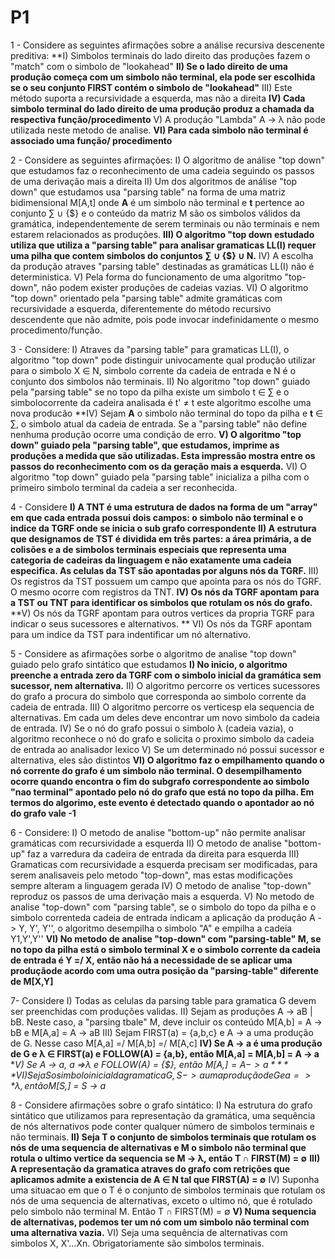 
# P1

1 - Considere as seguintes afirmações sobre a análise recursiva descenente preditiva:
**I) Simbolos terminais do lado direito das produções fazem o "match" com o simbolo de "lookahead"
**II) Se o lado direito de uma produção começa com um simbolo não terminal, ela pode ser escolhida se o seu conjunto FIRST contém o simbolo de "lookahead"**
III) Este método suporta a recursividade a esquerda, mas não a direita
**IV) Cada simbolo terminal do lado direito de uma produção produz a chamada da respectiva função/procedimento**
V) A produção "Lambda" A -> λ não pode utilizada neste metodo de analise.
**VI) Para cada simbolo não terminal é associado uma função/ procedimento**

2 - Considere as seguintes afirmações:
I) O algoritmo de análise "top down" que estudamos faz o reconhecimento de uma cadeia seguindo os passos de uma derivação mais a direita
II) Um dos algoritmos de análise "top down" que estudamos usa "parsing table" na forma de uma matriz bidimensional M[A,t] onde **A** é um simbolo não terminal e **t** pertence ao conjunto ∑ ∪ {$} e o conteúdo da matriz M são os simbolos válidos da gramática, independentemente de serem terminais ou não terminais e nem estarem relacionados as produções.
**III) O algoritmo "top down estudado utiliza que utiliza a "parsing table" para analisar gramaticas LL(I) requer uma pilha que contem simbolos do conjuntos ∑ ∪ {$} ∪ N.**
IV) A escolha da produção atraves "parsing table" destinadas as gramáticas LL(I) não é deterministica.
V) Pela forma do funcionamento de uma algoritmo "top-down", não podem exister produções de cadeias vazias.
VI) O algoritmo "top down" orientado pela "parsing table" admite gramáticas com recursividade a esquerda, diferentemente do método recursivo descendente que não admite, pois pode invocar indefinidamente o mesmo procedimento/função.

3 - Considere:
I) Atraves da "parsing table" para gramaticas LL(I), o algoritmo "top down" pode distinguir univocamente qual produção utilizar para o simbolo X ∈ N, simbolo corrente da cadeia de entrada e N é o conjunto dos simbolos não terminais.
II) No algoritmo "top down" guiado pela "parsing table" se no topo da pilha existe um simbolo t ∈ ∑ e o simbolocorrente da cadeira analisada é t' ≠ t este algoritmo escolhe uma nova producão
**IV) Sejam **A** o simbolo não terminal do topo da pilha e **t** ∈ ∑, o simbolo atual da cadeia de entrada. Se a "parsing table" não define nenhuma produção ocorre uma condição de erro.
**V) O algoritmo "top down" guiado pela "parsing table", que estudamos, imprime as produções a medida que são utilizadas. Esta impressão mostra entre os passos do reconhecimento com os da geração mais a esquerda.**
VI) O algoritmo "top down" guiado pela "parsing table" inicializa a pilha com o primeiro simbolo terminal da cadeia a ser reconhecida.

4 - Considere
**I) A TNT é uma estrutura de dados na forma de um "array" em que cada entrada possui dois campos: o simbolo não terminal e o indice da TGRF onde se inicia o sub grafo correspondente**
**II) A estrutura que designamos de TST é dividida em três partes: a área primária, a de colisões e a de simbolos terminais especiais que representa uma categoria de cadeiras da linguagem e não exatamente uma cadeia especifica. As celulas da TST são apontadas por alguns nós da TGRF.**
III) Os registros da TST possuem um campo que apointa para os nós do TGRF. O mesmo ocorre com registros da TNT.
**IV) Os nós da TGRF apontam para a TST ou TNT para identificar os simbolos que rotulam os nós do grafo.**
**V) Os nós da TGRF apontam para outros vertices da propria TGRF para indicar o seus sucessores e alternativos. **
VI) Os nós da TGRF apontam para um indice da TST para indentificar um nó alternativo.

5 - Considere as afirmações sorbe o algoritmo de analise "top down" guiado pelo grafo sintático que estudamos
**I) No inicio, o algoritmo preenche a entrada zero da TGRF com o simbolo inicial da gramática sem sucessor, nem alternativa.**
II) O algoritmo percorre os vertices sucessores do grafo a procura do simbolo que corresponda ao simbolo corrente da cadeia de entrada.
III) O algoritmo percorre os verticesp ela sequencia de alternativas. Em cada um deles deve encontrar um novo simbolo da cadeia de entrada.
IV) Se o nó do grafo possui o simbolo λ (cadeia vazia), o algoritmo reconhece o nó do grafo e solicita o proximo simbolo da cadeia de entrada ao analisador lexico
V) Se um determinado nó possui sucessor e alternativa, eles são distintos
**VI) O algoritmo faz o empilhamento quando o nó corrente do grafo é um simbolo não terminal. O desempilhamento ocorre quando encontra o fim do subgrafo correspondente ao simbolo "nao terminal" apontado pelo nó do grafo que está no topo da pilha. Em termos do algorimo, este evento é detectado quando o apontador ao nó do grafo vale -1**

6 - Considere:
I) O metodo de analise "bottom-up" não permite analisar gramáticas com recursividade a esquerda
II) O metodo de analise "bottom-up" faz a varredura da cadeira de entrada da direita para esquerda
III) Gramaticas com recursividade a esquerda precisam ser modificadas, para serem analisaveis pelo metodo "top-down", mas estas modificações sempre alteram a linguagem gerada
IV) O metodo de analise "top-down" reproduz os passos de uma derivação mais a esquerda.
V) No metodo de analise "top-down" com "parsing table", se o simbolo do topo da pilha e o simbolo correnteda cadeia de entrada indicam a aplicação da produção A -> Y, Y', Y'', o algoritmo desempilha o simbolo "A" e empilha a cadeia Y1,Y',Y''
**VI) No metodo de analise "top-down" com "parsing-table" M, se no topo da pilha está o simbolo terminal X e o simbolo corrente da cadeia de entrada é Y =/ X, então não há a necessidade de se aplicar uma produçãode acordo com uma outra posição da "parsing-table" diferente de M[X,Y]**

7- Considere
I) Todas as celulas da parsing table para gramatica G devem ser preenchidas com produções validas.
II) Sejam as produções A -> aB | bB. Neste caso, a "parsing tbale" M, deve incluir os conteúdo M[A,b] = A -> bB e M[A,a] = A -> aB
III) Sejam FIRST(a) = {a,b,c} e A -> a uma produção de G. Nesse caso M[A,a] =/ M[A,b] =/ M[A,c]
**IV) Se A -> a é uma produção de G e λ ∈ FIRST(a) e FOLLOW(A) = {a,b}, então M[A,a] = M[A,b] = A -> a**
**V) Se A -> a, a =>*λ e FOLLOW(A) = {$}, então M[A,$] = A -> a**
**VI) Seja S o simbolo inicial da gramatica G, S -> a uma produção de G e a =>* λ, então M[S,$] = S -> a**

8 - Considere afirmações sobre o grafo sintático:
I) Na estrutura do grafo sintático que utilizamos para representação da gramática, uma sequência de nós alternativos pode conter qualquer número de simbolos terminais e não terminais.
**II) Seja T o conjunto de simbolos terminais que rotulam os nós de uma sequencia de alternativas e M o simbolo não terminal que rotula o ultimo vertice da sequencia se M -> λ, então T ∩ FIRST(M) = ∅**
**III) A representação da gramatica atraves do grafo com retrições que aplicamos admite a existencia de A ∈ N tal que FIRST(A) = ∅**
IV) Suponha uma situacao em que o T é o conjunto de simbolos terminais que rotulam os nós de uma sequencia de alternativas, exceto o ultimo nó, que é rotulado pelo simbolo não terminal M. Então T ∩ FIRST(M) = ∅
**V) Numa sequencia de alternativas, podemos ter um nó com um simbolo não terminal com uma alternativa vazia.**
VI) Seja uma sequência de alternativas com simbolos X, X'...Xn. Obrigatoriamente são simbolos terminais.

